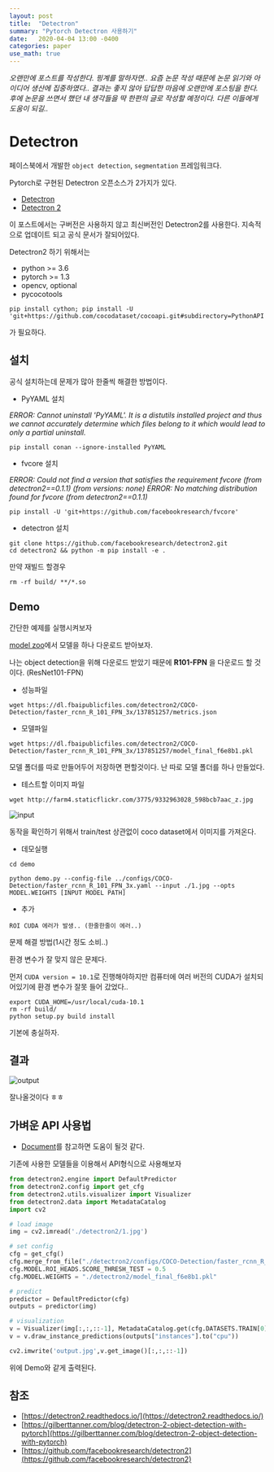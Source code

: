 ```yaml
---
layout: post
title:  "Detectron"
summary: "Pytorch Detectron 사용하기"
date:   2020-04-04 13:00 -0400
categories: paper
use_math: true
---
```


*오랜만에 포스트를 작성한다. 핑계를 말하자면.. 요즘 논문 작성 때문에 논문 읽기와 아이디어 생산에 집중하였다.. 결과는 좋지 않아 답답한 마음에 오랜만에 포스팅을 한다. 후에 논문을 쓰면서 했던 내 생각들을 딱 한편의 글로 작성할 예정이다. 다른 이들에게 도움이 되길..*

# Detectron
페이스북에서 개발한 `object detection`, `segmentation` 프레임워크다.

Pytorch로 구현된 Detectron 오픈소스가 2가지가 있다.

- [Detectron](https://github.com/roytseng-tw/Detectron.pytorch)
- [Detectron 2](https://github.com/facebookresearch/detectron2)

이 포스트에서는 구버전은 사용하지 않고 최신버전인 Detectron2를 사용한다. 지속적으로 업데이트 되고 공식 문서가 잘되어있다.

Detectron2 하기 위해서는

- python >= 3.6
- pytorch >= 1.3
- opencv, optional
- pycocotools

```
pip install cython; pip install -U 'git+https://github.com/cocodataset/cocoapi.git#subdirectory=PythonAPI'
```

가 필요하다.

## 설치

공식 설치하는데 문제가 많아 한줄씩 해결한 방법이다.

- PyYAML 설치

*ERROR: Cannot uninstall 'PyYAML'. It is a distutils installed project and thus we cannot accurately determine which files belong to it which would lead to only a partial uninstall.*

```
pip install conan --ignore-installed PyYAML  
```


- fvcore 설치

*ERROR: Could not find a version that satisfies the requirement fvcore (from detectron2==0.1.1) (from versions: none)
ERROR: No matching distribution found for fvcore (from detectron2==0.1.1)*

```
pip install -U 'git+https://github.com/facebookresearch/fvcore'
```

- detectron 설치

```
git clone https://github.com/facebookresearch/detectron2.git
cd detectron2 && python -m pip install -e .
```

만약 재빌드 할경우

```
rm -rf build/ **/*.so
```

## Demo

간단한 예제를 실행시켜보자

[model zoo](https://github.com/facebookresearch/detectron2/blob/master/MODEL_ZOO.md)에서 모델을 하나 다운로드 받아보자.

나는 object detection을 위해 다운로드 받았기 때문에 **R101-FPN** 을 다운로드 할 것이다. (ResNet101-FPN)

- 성능파일

```
wget https://dl.fbaipublicfiles.com/detectron2/COCO-Detection/faster_rcnn_R_101_FPN_3x/137851257/metrics.json
```

- 모델파일

```
wget https://dl.fbaipublicfiles.com/detectron2/COCO-Detection/faster_rcnn_R_101_FPN_3x/137851257/model_final_f6e8b1.pkl
```

모델 폴더를 따로 만들어두어 저장하면 편할것이다. 난 따로 모델 폴더를 하나 만들었다.

- 테스트할 이미지 파일

```
wget http://farm4.staticflickr.com/3775/9332963028_598bcb7aac_z.jpg
```



![input](/assets/img/post_img/detectron/input.jpg)



동작을 확인하기 위해서 train/test 상관없이 coco dataset에서 이미지를 가져온다.

- 데모실행

```
cd demo
```

```
python demo.py --config-file ../configs/COCO-Detection/faster_rcnn_R_101_FPN_3x.yaml --input ./1.jpg --opts MODEL.WEIGHTS [INPUT MODEL PATH]
```

- 추가

```
ROI CUDA 에러가 발생.. (한줄한줄이 에러..)
```

문제 해결 방법(1시간 정도 소비..)

환경 변수가 잘 맞지 않은 문제다.

먼저 `CUDA version = 10.1`로 진행해야하지만 컴퓨터에 여러 버전의 CUDA가 설치되어있기에 환경 변수가 잘못 들어 갔었다..

```
export CUDA_HOME=/usr/local/cuda-10.1
rm -rf build/
python setup.py build install
```

기본에 충실하자.


## 결과



![output](/assets/img/post_img/detectron/output.png)



잘나올것이다 ㅎㅎ


## 가벼운 API 사용법

- [Document](https://detectron2.readthedocs.io/)를 참고하면 도움이 될것 같다.

기존에 사용한 모델들을 이용해서 API형식으로 사용해보자

```python
from detectron2.engine import DefaultPredictor
from detectron2.config import get_cfg
from detectron2.utils.visualizer import Visualizer
from detectron2.data import MetadataCatalog
import cv2

# load image
img = cv2.imread('./detectron2/1.jpg')

# set config
cfg = get_cfg()
cfg.merge_from_file("./detectron2/configs/COCO-Detection/faster_rcnn_R_101_FPN_3x.yaml")
cfg.MODEL.ROI_HEADS.SCORE_THRESH_TEST = 0.5
cfg.MODEL.WEIGHTS = "./detectron2/model_final_f6e8b1.pkl"

# predict
predictor = DefaultPredictor(cfg)
outputs = predictor(img)

# visualization
v = Visualizer(img[:,:,::-1], MetadataCatalog.get(cfg.DATASETS.TRAIN[0]), scale=1.2)
v = v.draw_instance_predictions(outputs["instances"].to("cpu"))

cv2.imwrite('output.jpg',v.get_image()[:,:,::-1])
```

위에 Demo와 같게 출력된다.

## 참조
- [https://detectron2.readthedocs.io/](https://detectron2.readthedocs.io/)
- [https://gilberttanner.com/blog/detectron-2-object-detection-with-pytorch](https://gilberttanner.com/blog/detectron-2-object-detection-with-pytorch)
- [https://github.com/facebookresearch/detectron2](https://github.com/facebookresearch/detectron2)
